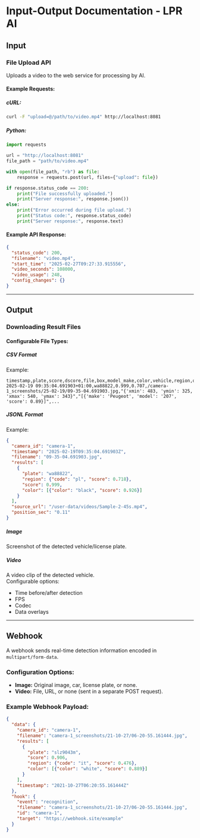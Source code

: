 # Input-Output Documentation - LPR AI

## Input

### File Upload API  
Uploads a video to the web service for processing by AI.

#### Example Requests:

##### cURL:
```sh
curl -F "upload=@/path/to/video.mp4" http://localhost:8081
```

##### Python:
```python
import requests

url = "http://localhost:8081" 
file_path = "path/to/video.mp4" 

with open(file_path, "rb") as file:
    response = requests.post(url, files={"upload": file})

if response.status_code == 200:
    print("File successfully uploaded.")
    print("Server response:", response.json())
else:
    print("Error occurred during file upload.")
    print("Status code:", response.status_code)
    print("Server response:", response.text)
```

#### Example API Response:
```json
{
  "status_code": 200,
  "filename": "video.mp4",
  "start_time": "2025-02-27T09:27:33.915556",
  "video_seconds": 108000,
  "video_usage": 248,
  "config_changes": {}
}
```

---

## Output

### Downloading Result Files  

#### Configurable File Types:

##### **CSV Format**
Example:
```csv
timestamp,plate,score,dscore,file,box,model_make,color,vehicle,region,orientation,candidates,source_url,position_sec,direction
2025-02-19 09:35:04.691903+01:00,wa88822,0.999,0.707,/camera-1_screenshots/25-02-19/09-35-04.691903.jpg,"{'xmin': 483, 'ymin': 325, 'xmax': 540, 'ymax': 343}","[{'make': 'Peugeot', 'model': '207', 'score': 0.89}]",...
```

##### **JSONL Format**
Example:
```json
{
  "camera_id": "camera-1",
  "timestamp": "2025-02-19T09:35:04.691903Z",
  "filename": "09-35-04.691903.jpg",
  "results": [
    {
      "plate": "wa88822",
      "region": {"code": "pl", "score": 0.718},
      "score": 0.999,
      "color": [{"color": "black", "score": 0.926}]
    }
  ],
  "source_url": "/user-data/videos/Sample-2-45s.mp4",
  "position_sec": "0.11"
}
```

##### **Image**  
Screenshot of the detected vehicle/license plate.

##### **Video**  
A video clip of the detected vehicle.  
Configurable options:
- Time before/after detection
- FPS
- Codec
- Data overlays

---

## Webhook  

A webhook sends real-time detection information encoded in `multipart/form-data`.

### Configuration Options:
- **Image:** Original image, car, license plate, or none.
- **Video:** File, URL, or none (sent in a separate POST request).

### Example Webhook Payload:
```json
{
  "data": {
    "camera_id": "camera-1",
    "filename": "camera-1_screenshots/21-10-27/06-20-55.161444.jpg",
    "results": [
      {
        "plate": "slz9043m",
        "score": 0.906,
        "region": {"code": "it", "score": 0.476},
        "color": [{"color": "white", "score": 0.889}]
      }
    ],
    "timestamp": "2021-10-27T06:20:55.161444Z"
  },
  "hook": {
    "event": "recognition",
    "filename": "camera-1_screenshots/21-10-27/06-20-55.161444.jpg",
    "id": "camera-1",
    "target": "https://webhook.site/example"
  }
}
